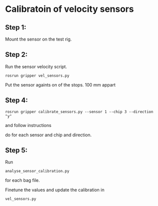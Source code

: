 
# Calibratoin of velocity sensors

## Step 1: 
Mount the sensor on the test rig. 

## Step 2:
Run the sensor velocity script.
```
rosrun gripper vel_sensors.py
```
Put the sensor againts on of the stops. 100 mm appart


## Step 4:
```
rosrun gripper calibrate_sensors.py --sensor 1 --chip 3 --direction "y"
```
and follow instructions

do for each sensor and chip and direction. 

## Step 5:
Run

```
analyse_sensor_calibration.py
```
for each bag file.

Finetune the values and update the calibration in 
```
vel_sensors.py
```








































